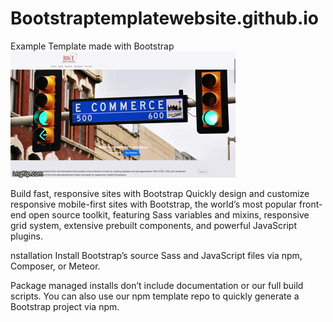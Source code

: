 # Bootstraptemplatewebsite.github.io
Example Template made with Bootstrap
![](https://github.com/sinyozz/Bootstraptemplatewebsite.github.io/blob/main/gif/4ypjjz.gif)





Build fast, responsive sites with Bootstrap
Quickly design and customize responsive mobile-first sites with Bootstrap, the world’s most popular front-end open source toolkit, featuring Sass variables and mixins, responsive grid system, extensive prebuilt components, and powerful JavaScript plugins.


nstallation
Install Bootstrap’s source Sass and JavaScript files via npm, Composer, or Meteor.

Package managed installs don’t include documentation or our full build scripts. You can also use our npm template repo to quickly generate a Bootstrap project via npm.
